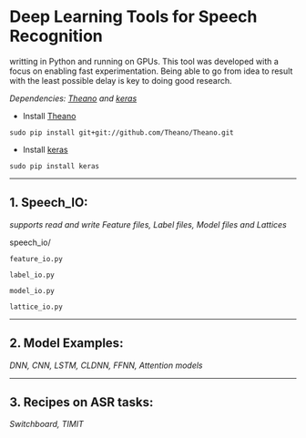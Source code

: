 # Deep Learning Tools for Speech Recognition 

writting in Python and running on GPUs. This tool was developed with a focus on enabling fast experimentation. 
Being able to go from idea to result with the least possible delay is key to doing good research.


*Dependencies: [Theano](https://github.com/Theano/Theano) and [keras](http://keras.io/)*

- Install [Theano](https://github.com/Theano/Theano)

```
sudo pip install git+git://github.com/Theano/Theano.git
```

- Install [keras](http://keras.io/)

```
sudo pip install keras
```

------------------

## 1. Speech_IO:

*supports read and write Feature files, Label files, Model files and Lattices*

speech_io/ 

    feature_io.py

    label_io.py

    model_io.py

    lattice_io.py
    

------------------

## 2. Model Examples: 


*DNN, CNN, LSTM, CLDNN, FFNN, Attention models*



------------------

## 3. Recipes on ASR tasks:

*Switchboard, TIMIT*

